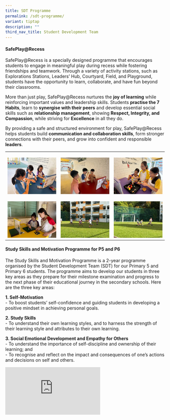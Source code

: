 ```yaml
---
title: SDT Programme
permalink: /sdt-programme/
variant: tiptap
description: ""
third_nav_title: Student Development Team
---
```

<h4><strong>SafePlay@Recess</strong></h4>
<p>SafePlay@Recess is a specially designed programme that encourages students
to engage in meaningful play during recess while fostering friendships
and teamwork. Through a variety of activity stations, such as Explorations
Stations, Leaders’ Hub, Courtyard, Field, and Playground, students have
the opportunity to learn, collaborate, and have fun beyond their classrooms.</p>
<p>More than just play, SafePlay@Recess nurtures the <strong>joy of learning</strong> while
reinforcing important values and leadership skills. Students <strong>practise the 7 Habits</strong>,
learn to <strong>synergise with their peers</strong> and develop essential
social skills such as <strong>relationship management</strong>, showing <strong>Respect, Integrity, and Compassion</strong>,
while striving for <strong>Excellence</strong> in all they do.</p>
<p>By providing a safe and structured environment for play, SafePlay@Recess
helps students build <strong>communication and collaboration skills</strong>,
form stronger connections with their peers, and grow into confident and
responsible <strong>leaders</strong>.</p>
<table style="minWidth: 75px">
<colgroup>
<col>
<col>
<col>
</colgroup>
<tbody>
<tr>
<th rowspan="1" colspan="1">
<p></p>
<div class="isomer-image-wrapper">
<img style="width: 100%" height="auto" width="100%" alt="" src="/images/Exploration_01.jpg">
</div>
</th>
<th rowspan="1" colspan="1">
<p></p>
<div class="isomer-image-wrapper">
<img style="width: 100%" height="auto" width="100%" alt="" src="/images/Exploration_02.jpg">
</div>
</th>
<th rowspan="1" colspan="1">
<p></p>
<div class="isomer-image-wrapper">
<img style="width: 100%" height="auto" width="100%" alt="" src="/images/Exploration_04.jpg">
</div>
</th>
</tr>
<tr>
<td rowspan="1" colspan="1">
<p></p>
<div class="isomer-image-wrapper">
<img style="width: 100%" height="auto" width="100%" alt="" src="/images/Exploration_03.jpg">
</div>
</td>
<td rowspan="1" colspan="1">
<p></p>
<div class="isomer-image-wrapper">
<img style="width: 100%" height="auto" width="100%" alt="" src="/images/Field_01.jpg">
</div>
</td>
<td rowspan="1" colspan="1">
<p></p>
<div class="isomer-image-wrapper">
<img style="width: 100%" height="auto" width="100%" alt="" src="/images/Field_02.jpg">
</div>
</td>
</tr>
</tbody>
</table>
<h4><strong>Study Skills and Motivation Programme for P5 and P6</strong></h4>
<p>The Study Skills and Motivation Programme is a 2-year programme organised
by the Student Development Team (SDT) for our Primary 5 and Primary 6 students.
The programme aims to develop our students in three key areas&nbsp;as they
prepare for their milestone examination and progress to the next phase
of their educational journey in the secondary schools. Here are the three
key areas:</p>
<p><strong>1. Self-Motivation</strong>
<br>- To boost students’ self-confidence and guiding students in developing
a positive mindset in achieving personal goals.</p>
<p><strong>2. Study Skills</strong>
<br>- To understand their own learning styles, and to harness the strength
of their learning style and attributes to their own learning.</p>
<p><strong>3. Social Emotional Development and Empathy for Others</strong>
<br>- To understand the importance of self-discipline and ownership of their
learning; and
<br>- To recognise and reflect on the impact and consequences of one’s actions
and decisions on self and others.</p>
<div class="iframe-wrapper">
<iframe allowfullscreen="true" frameborder="0" src="https://docs.google.com/presentation/d/e/2PACX-1vR1QA0sH8BlaD1LN_58Bp8X4FXYj7RuLppJm5ZwWI6UEPVp0a27WIbm9sexTWtEULBi-6V3BQLdbalA/embed?start=false&amp;amp;loop=false&amp;amp;delayms=3000"></iframe>
</div>
<p></p>